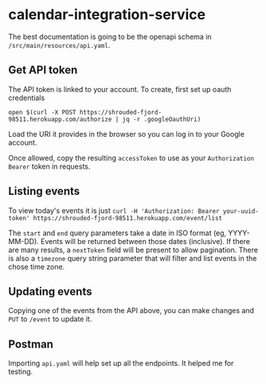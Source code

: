 # calendar-integration-service

The best documentation is going to be the openapi schema in `/src/main/resources/api.yaml`.

## Get API token

The API token is linked to your account. To create, first set up oauth credentials

`open $(curl -X POST https://shrouded-fjord-98511.herokuapp.com/authorize | jq -r .googleOauthUri)`

Load the URI it provides in the browser so you can log in to your Google account.

Once allowed, copy the resulting `accessToken` to use as your `Authorization` `Bearer` token in requests.

## Listing events

To view today's events it is just `curl -H 'Authorization: Bearer your-uuid-token' https://shrouded-fjord-98511.herokuapp.com/event/list`

The `start` and `end` query parameters take a date in ISO format (eg, YYYY-MM-DD). Events will be returned between those dates (inclusive). If there are many results, a `nextToken` field will be present to allow pagination. There is also a `timezone` query string parameter that will filter and list events in the chose time zone.

## Updating events

Copying one of the events from the API above, you can make changes and `PUT` to `/event` to update it.

## Postman

Importing `api.yaml` will help set up all the endpoints. It helped me for testing.
